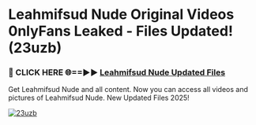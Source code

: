 # Leahmifsud Nude Original Videos 0nlyFans Leaked - Files Updated! (23uzb)

<h3>🔴 CLICK HERE 🌐==►► <a href="https://tinyurl.com/y5r63du9" rel="nofollow">Leahmifsud Nude Updated Files</a></h3>

Get Leahmifsud Nude and all content. Now you can access all videos and pictures of Leahmifsud Nude. New Updated Files 2025!

[![23uzb](https://i.imgur.com/UVo9nyh.gif)](https://tinyurl.com/y5r63du9)